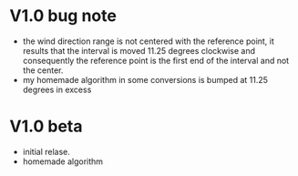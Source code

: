 
# V1.0 bug note

- the wind direction range is not centered with the reference point, it results that the interval is moved 11.25 degrees clockwise and consequently the reference point is the first end of the interval and not the center.
- my homemade algorithm in some conversions is bumped at 11.25 degrees in excess

# V1.0 beta

- initial  relase. 
- homemade algorithm